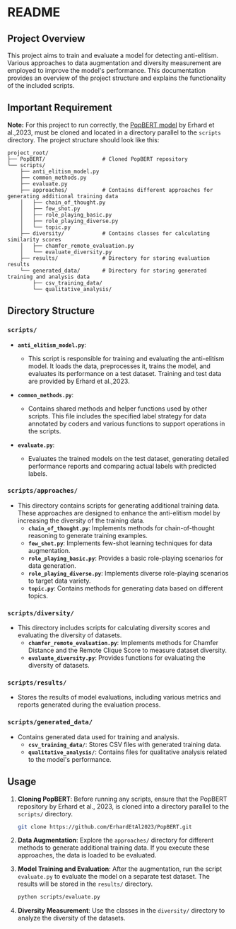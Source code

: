 # README
## Project Overview
This project aims to train and evaluate a model for detecting anti-elitism. Various approaches to data augmentation and diversity measurement are employed to improve the model's performance. This documentation provides an overview of the project structure and explains the functionality of the included scripts.
## Important Requirement
**Note:** For this project to run correctly, the [PopBERT model](https://github.com/luerhard/PopBERT) by Erhard et al.,2023, must be cloned and located in a directory parallel to the `scripts` directory. The project structure should look like this:
```
project_root/
├── PopBERT/                  # Cloned PopBERT repository
└── scripts/
    ├── anti_elitism_model.py
    ├── common_methods.py
    ├── evaluate.py
    ├── approaches/           # Contains different approaches for generating additional training data
    │   ├── chain_of_thought.py
    │   ├── few_shot.py
    │   ├── role_playing_basic.py
    │   ├── role_playing_diverse.py
    │   └── topic.py
    ├── diversity/            # Contains classes for calculating similarity scores
    │   ├── chamfer_remote_evaluation.py
    │   └── evaluate_diversity.py
    ├── results/              # Directory for storing evaluation results
    └── generated_data/       # Directory for storing generated training and analysis data
        ├── csv_training_data/    
        └── qualitative_analysis/ 
```



## Directory Structure

### `scripts/`
- **`anti_elitism_model.py`**: 
  - This script is responsible for training and evaluating the anti-elitism model. It loads the data, preprocesses it, trains the model, and evaluates its performance on a test dataset. Training and test data are provided by Erhard et al.,2023.
  
- **`common_methods.py`**: 
  - Contains shared methods and helper functions used by other scripts. This file includes the specified label strategy for data annotated by coders and various functions to support operations in the scripts.
  
- **`evaluate.py`**: 
  - Evaluates the trained models on the test dataset, generating detailed performance reports and comparing actual labels with predicted labels.

### `scripts/approaches/`
- This directory contains scripts for generating additional training data. These approaches are designed to enhance the anti-elitism model by increasing the diversity of the training data.
  - **`chain_of_thought.py`**: Implements methods for chain-of-thought reasoning to generate training examples.
  - **`few_shot.py`**: Implements few-shot learning techniques for data augmentation.
  - **`role_playing_basic.py`**: Provides a basic role-playing scenarios for data generation.
  - **`role_playing_diverse.py`**: Implements diverse role-playing scenarios to target data variety.
  - **`topic.py`**: Contains methods for generating data based on different topics.

### `scripts/diversity/`
- This directory includes scripts for calculating diversity scores and evaluating the diversity of datasets.
  - **`chamfer_remote_evaluation.py`**: Implements methods for Chamfer Distance and the Remote Clique Score to measure dataset diversity.
  - **`evaluate_diversity.py`**: Provides functions for evaluating the diversity of datasets.

### `scripts/results/`
- Stores the results of model evaluations, including various metrics and reports generated during the evaluation process.

### `scripts/generated_data/`
- Contains generated data used for training and analysis.
  - **`csv_training_data/`**: Stores CSV files with generated training data.
  - **`qualitative_analysis/`**: Contains files for qualitative analysis related to the model's performance.

## Usage

1. **Cloning PopBERT**: Before running any scripts, ensure that the PopBERT repository by Erhard et al., 2023, is cloned into a directory parallel to the `scripts/` directory.

   ```bash
   git clone https://github.com/ErhardEtAl2023/PopBERT.git
   ```

2. **Data Augmentation**: Explore the `approaches/` directory for different methods to generate additional training data. If you execute these approaches, the data is loaded to be evaluated.

3. **Model Training and Evaluation**: After the augmentation, run the script `evaluate.py` to evaluate the model on a separate test dataset. The results will be stored in the `results/` directory.

   ```bash
   python scripts/evaluate.py
   ```

4. **Diversity Measurement**: Use the classes in the `diversity/` directory to analyze the diversity of the datasets.


